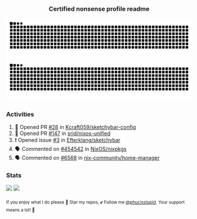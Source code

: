 <h3 align="center">Certified nonsense profile readme</h3>

![GitHub Contribution Grid Snake (Dark)](https://raw.githubusercontent.com/phucisstupid/phucisstupid/output/catppuccin-mocha.svg#gh-dark-mode-only)
![GitHub Contribution Grid Snake (Light)](https://raw.githubusercontent.com/phucisstupid/phucisstupid/output/github-contribution-grid-snake.svg#gh-light-mode-only)

### Activities

<!--START_SECTION:activity-->
1. 💪 Opened PR [#28](undefined) in [Kcraft059/sketchybar-config](https://github.com/Kcraft059/sketchybar-config)
2. 💪 Opened PR [#147](undefined) in [srid/nixos-unified](https://github.com/srid/nixos-unified)
3. ❗ Opened issue [#3](https://github.com/Efterklang/sketchybar/issues/3) in [Efterklang/sketchybar](https://github.com/Efterklang/sketchybar)
4. 🗣 Commented on [#454542](https://github.com/NixOS/nixpkgs/pull/454542#issuecomment-3455709528) in [NixOS/nixpkgs](https://github.com/NixOS/nixpkgs)
5. 🗣 Commented on [#6568](https://github.com/nix-community/home-manager/issues/6568#issuecomment-3455613086) in [nix-community/home-manager](https://github.com/nix-community/home-manager)
<!--END_SECTION:activity-->

### Stats

<div>
  <img width=400 src="https://github-readme-stats.vercel.app/api?username=phucisstupid&show_icons=true&theme=catppuccin_mocha"/>
  <img width=400 src="https://github-readme-stats.vercel.app/api/top-langs?username=phucisstupid&layout=compact&theme=catppuccin_mocha&card_width=395"/>
</div>

<sub>If you enjoy what I do please 🌟 Star my repos, 💕 Follow me [@phucisstupid](https://github.com/phucisstupid). Your support means a lot! 🥰
